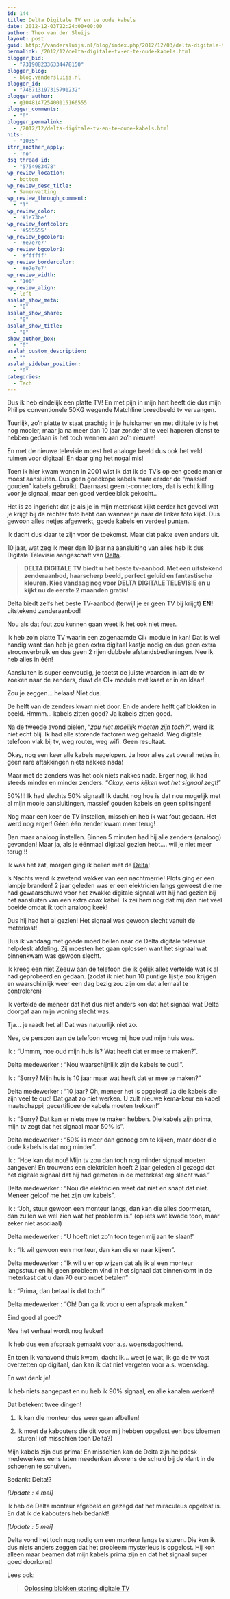 ```yaml
---
id: 144
title: Delta Digitale TV en te oude kabels
date: 2012-12-03T22:24:00+00:00
author: Theo van der Sluijs
layout: post
guid: http://vandersluijs.nl/blog/index.php/2012/12/03/delta-digitale-tv-en-te-oude-kabels/
permalink: /2012/12/delta-digitale-tv-en-te-oude-kabels.html
blogger_bid:
  - "7319082336334478150"
blogger_blog:
  - blog.vandersluijs.nl
blogger_id:
  - "746713197315791232"
blogger_author:
  - g104814725400115166555
blogger_comments:
  - "0"
blogger_permalink:
  - /2012/12/delta-digitale-tv-en-te-oude-kabels.html
hits:
  - "1035"
itrr_another_apply:
  - 'no'
dsq_thread_id:
  - "5754983478"
wp_review_location:
  - bottom
wp_review_desc_title:
  - Samenvatting
wp_review_through_comment:
  - "1"
wp_review_color:
  - '#1e73be'
wp_review_fontcolor:
  - '#555555'
wp_review_bgcolor1:
  - '#e7e7e7'
wp_review_bgcolor2:
  - '#ffffff'
wp_review_bordercolor:
  - '#e7e7e7'
wp_review_width:
  - "100"
wp_review_align:
  - left
asalah_show_meta:
  - "0"
asalah_show_share:
  - "0"
asalah_show_title:
  - "0"
show_author_box:
  - "0"
asalah_custom_description:
  - ""
asalah_sidebar_position:
  - "0"
categories:
  - Tech
---
```

Dus ik heb eindelijk een platte TV! En met pijn in mijn hart heeft die dus mijn Philips conventionele 50KG wegende Matchline breedbeeld tv vervangen.

Tuurlijk, zo&#8217;n platte tv staat prachtig in je huiskamer en met dititale tv is het nog mooier, maar ja na meer dan 10 jaar zonder al te veel haperen dienst te hebben gedaan is het toch wennen aan zo&#8217;n nieuwe!

En met de nieuwe televisie moest het analoge beeld dus ook het veld ruimen voor digitaal! En daar ging het nogal mis!

<a name="more"></a>Toen ik hier kwam wonen in 2001 wist ik dat ik de TV&#8217;s op een goede manier moest aansluiten. Dus geen goedkope kabels maar eerder de &#8220;massief gouden&#8221; kabels gebruikt. Daarnaast geen t-connectors, dat is echt killing voor je signaal, maar een goed verdeelblok gekocht..
  
Het is zo ingericht dat je als je in mijn meterkast kijkt eerder het gevoel wat je krijgt bij de rechter foto hebt dan wanneer je naar de linker foto kijkt. Dus gewoon alles netjes afgewerkt, goede kabels en verdeel punten.
  
Ik dacht dus klaar te zijn voor de toekomst. Maar dat pakte even anders uit.

10 jaar, wat zeg ik meer dan 10 jaar na aansluiting van alles heb ik dus Digitale Televisie aangeschaft van <a href="http://www.delta.nl/thuis/televisie/digitale_tv/" target="_blank" rel="nofollow noopener">Delta</a>.

> **DELTA DIGITALE TV biedt u het beste tv-aanbod. Met een uitstekend zenderaanbod, haarscherp beeld, perfect geluid en fantastische kleuren. Kies vandaag nog voor DELTA DIGITALE TELEVISIE en u kijkt nu de eerste 2 maanden gratis!**

Delta biedt zelfs het beste TV-aanbod (terwijl je er geen TV bij krijgt) **EN!** uitstekend zenderaanbod!

Nou als dat fout zou kunnen gaan weet ik het ook niet meer.

Ik heb zo&#8217;n platte TV waarin een zogenaamde Ci+ module in kan! Dat is wel handig want dan heb je geen extra digitaal kastje nodig en dus geen extra stroomverbruik en dus geen 2 rijen dubbele afstandsbedieningen. Nee ik heb alles in één!

Aansluiten is super eenvoudig, je toetst de juiste waarden in laat de tv zoeken naar de zenders, duwt de CI+ module met kaart er in en klaar!

Zou je zeggen&#8230; helaas! Niet dus.

De helft van de zenders kwam niet door. En de andere helft gaf blokken in beeld. Hmmm&#8230; kabels zitten goed? Ja kabels zitten goed.

Na de tweede avond pielen, &#8220;_zou niet moeilijk moeten zijn toch?_&#8220;, werd ik niet echt blij. Ik had alle storende factoren weg gehaald. Weg digitale telefoon vlak bij tv, weg router, weg wifi. Geen resultaat.

Okay, nog een keer alle kabels nagelopen. Ja hoor alles zat overal netjes in, geen rare aftakkingen niets nakkes nada!

Maar met de zenders was het ook niets nakkes nada. Erger nog, ik had steeds minder en minder zenders. &#8220;_Okay, eens kijken wat het signaal zegt!_&#8221;

50%!!! Ik had slechts 50% signaal! Ik dacht nog hoe is dat nou mogelijk met al mijn mooie aansluitingen, massief gouden kabels en geen splitsingen!

Nog maar een keer de TV instellen, misschien heb ik wat fout gedaan. Het werd nog erger! Géén één zender kwam meer terug!

Dan maar analoog instellen. Binnen 5 minuten had hij alle zenders (analoog) gevonden! Maar ja, als je éénmaal digitaal gezien hebt&#8230;. wil je niet meer terug!!!

Ik was het zat, morgen ging ik bellen met de <a href="http://www.delta.nl/thuis/televisie/digitale_tv/" target="_blank" rel="noopener">Delta</a>!

&#8217;s Nachts werd ik zwetend wakker van een nachtmerrie! Plots ging er een lampje branden! 2 jaar geleden was er een elektricien langs geweest die me had gewaarschuwd voor het zwakke digitale signaal wat hij had gezien bij het aansluiten van een extra coax kabel. Ik zei hem nog dat mij dan niet veel boeide omdat ik toch analoog keek!

Dus hij had het al gezien! Het signaal was gewoon slecht vanuit de meterkast!

Dus ik vandaag met goede moed bellen naar de Delta digitale televisie helpdesk afdeling. Zij moesten het gaan oplossen want het signaal wat binnenkwam was gewoon slecht.

Ik kreeg een niet Zeeuw aan de telefoon die ik gelijk alles vertelde wat ik al had geprobeerd en gedaan. (zodat ik niet hun 10 puntige lijstje zou krijgen en waarschijnlijk weer een dag bezig zou zijn om dat allemaal te controleren)

Ik vertelde de meneer dat het dus niet anders kon dat het signaal wat Delta doorgaf aan mijn woning slecht was.

Tja&#8230; je raadt het al! Dat was natuurlijk niet zo.

Nee, de persoon aan de telefoon vroeg mij hoe oud mijn huis was.

Ik : &#8220;Ummm, hoe oud mijn huis is? Wat heeft dat er mee te maken?&#8221;.

Delta medewerker : &#8220;Nou waarschijnlijk zijn de kabels te oud!&#8221;.

Ik : &#8220;Sorry? Mijn huis is 10 jaar maar wat heeft dat er mee te maken?&#8221;

Delta medewerker : &#8220;10 jaar? Oh, meneer het is opgelost! Ja die kabels die zijn veel te oud! Dat gaat zo niet werken. U zult nieuwe kema-keur en kabel maatschappij gecertificeerde kabels moeten trekken!&#8221;

Ik : &#8220;Sorry? Dat kan er niets mee te maken hebben. Die kabels zijn prima, mijn tv zegt dat het signaal maar 50% is&#8221;.

Delta medewerker : &#8220;50% is meer dan genoeg om te kijken, maar door die oude kabels is dat nog minder&#8221;.

Ik : &#8220;Hoe kan dat nou! Mijn tv zou dan toch nog minder signaal moeten aangeven! En trouwens een elektricien heeft 2 jaar geleden al gezegd dat het digitale signaal dat hij had gemeten in de meterkast erg slecht was.&#8221;

Delta medewerker : &#8220;Nou die elektricien weet dat niet en snapt dat niet. Meneer geloof me het zijn uw kabels&#8221;.

Ik : &#8220;Joh, stuur gewoon een monteur langs, dan kan die alles doormeten, dan zullen we wel zien wat het probleem is.&#8221; (op iets wat kwade toon, maar zeker niet asociaal)

Delta medewerker : &#8220;U hoeft niet zo&#8217;n toon tegen mij aan te slaan!&#8221;

Ik : &#8220;Ik wil gewoon een monteur, dan kan die er naar kijken&#8221;.

Delta medewerker : &#8220;Ik wil u er op wijzen dat als ik al een monteur langsstuur en hij geen probleem vind in het signaal dat binnenkomt in de meterkast dat u dan 70 euro moet betalen&#8221;

Ik : &#8220;Prima, dan betaal ik dat toch!&#8221;

Delta medewerker : &#8220;Oh! Dan ga ik voor u een afspraak maken.&#8221;

Eind goed al goed?

Nee het verhaal wordt nog leuker!

Ik heb dus een afspraak gemaakt voor a.s. woensdagochtend.

En toen ik vanavond thuis kwam, dacht ik&#8230; weet je wat, ik ga de tv vast overzetten op digitaal, dan kan ik dat niet vergeten voor a.s. woensdag.

En wat denk je!

Ik heb niets aangepast en nu heb ik 90% signaal, en alle kanalen werken!

Dat betekent twee dingen!

1. Ik kan die monteur dus weer gaan afbellen!
  
2. Ik moet de kabouters die dit voor mij hebben opgelost een bos bloemen sturen! (of misschien toch Delta?)

Mijn kabels zijn dus prima! En misschien kan de Delta zijn helpdesk medewerkers eens laten meedenken alvorens de schuld bij de klant in de schoenen te schuiven.

Bedankt Delta!?

_[Update : 4 mei]_
  
Ik heb de Delta monteur afgebeld en gezegd dat het miraculeus opgelost is. En dat ik de kabouters heb bedankt!

_[Update : 5 mei]_
  
Delta vond het toch nog nodig om een monteur langs te sturen. Die kon ik dus niets anders zeggen dat het probleem mysterieus is opgelost. Hij kon alleen maar beamen dat mijn kabels prima zijn en dat het signaal super goed doorkomt!

Lees ook:

<blockquote class="wp-embedded-content" data-secret="pHNRvzP6Xc">
  <p>
    <a href="https://vandersluijs.nl/blog/2016/02/oplossing-blokken-storing-digitale-tv.html">Oplossing blokken storing digitale TV</a>
  </p>
</blockquote>